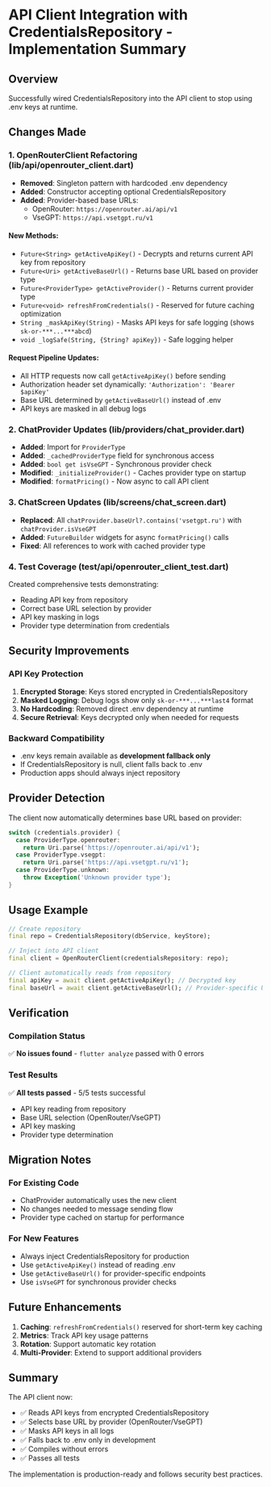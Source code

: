 # API Client Integration with CredentialsRepository - Implementation Summary

## Overview
Successfully wired CredentialsRepository into the API client to stop using .env keys at runtime.

## Changes Made

### 1. OpenRouterClient Refactoring (lib/api/openrouter_client.dart)
- **Removed**: Singleton pattern with hardcoded .env dependency
- **Added**: Constructor accepting optional CredentialsRepository
- **Added**: Provider-based base URLs:
  - OpenRouter: `https://openrouter.ai/api/v1`
  - VseGPT: `https://api.vsetgpt.ru/v1`

#### New Methods:
- `Future<String> getActiveApiKey()` - Decrypts and returns current API key from repository
- `Future<Uri> getActiveBaseUrl()` - Returns base URL based on provider type
- `Future<ProviderType> getActiveProvider()` - Returns current provider type
- `Future<void> refreshFromCredentials()` - Reserved for future caching optimization
- `String _maskApiKey(String)` - Masks API keys for safe logging (shows `sk-or-***...***abcd`)
- `void _logSafe(String, {String? apiKey})` - Safe logging helper

#### Request Pipeline Updates:
- All HTTP requests now call `getActiveApiKey()` before sending
- Authorization header set dynamically: `'Authorization': 'Bearer $apiKey'`
- Base URL determined by `getActiveBaseUrl()` instead of .env
- API keys are masked in all debug logs

### 2. ChatProvider Updates (lib/providers/chat_provider.dart)
- **Added**: Import for `ProviderType`
- **Added**: `_cachedProviderType` field for synchronous access
- **Added**: `bool get isVseGPT` - Synchronous provider check
- **Modified**: `_initializeProvider()` - Caches provider type on startup
- **Modified**: `formatPricing()` - Now async to call API client

### 3. ChatScreen Updates (lib/screens/chat_screen.dart)
- **Replaced**: All `chatProvider.baseUrl?.contains('vsetgpt.ru')` with `chatProvider.isVseGPT`
- **Added**: `FutureBuilder` widgets for async `formatPricing()` calls
- **Fixed**: All references to work with cached provider type

### 4. Test Coverage (test/api/openrouter_client_test.dart)
Created comprehensive tests demonstrating:
- Reading API key from repository
- Correct base URL selection by provider
- API key masking in logs
- Provider type determination from credentials

## Security Improvements

### API Key Protection
1. **Encrypted Storage**: Keys stored encrypted in CredentialsRepository
2. **Masked Logging**: Debug logs show only `sk-or-***...***last4` format
3. **No Hardcoding**: Removed direct .env dependency at runtime
4. **Secure Retrieval**: Keys decrypted only when needed for requests

### Backward Compatibility
- .env keys remain available as **development fallback only**
- If CredentialsRepository is null, client falls back to .env
- Production apps should always inject repository

## Provider Detection

The client now automatically determines base URL based on provider:

```dart
switch (credentials.provider) {
  case ProviderType.openrouter:
    return Uri.parse('https://openrouter.ai/api/v1');
  case ProviderType.vsegpt:
    return Uri.parse('https://api.vsetgpt.ru/v1');
  case ProviderType.unknown:
    throw Exception('Unknown provider type');
}
```

## Usage Example

```dart
// Create repository
final repo = CredentialsRepository(dbService, keyStore);

// Inject into API client
final client = OpenRouterClient(credentialsRepository: repo);

// Client automatically reads from repository
final apiKey = await client.getActiveApiKey(); // Decrypted key
final baseUrl = await client.getActiveBaseUrl(); // Provider-specific URL
```

## Verification

### Compilation Status
✅ **No issues found** - `flutter analyze` passed with 0 errors

### Test Results
✅ **All tests passed** - 5/5 tests successful
- API key reading from repository
- Base URL selection (OpenRouter/VseGPT)
- API key masking
- Provider type determination

## Migration Notes

### For Existing Code
- ChatProvider automatically uses the new client
- No changes needed to message sending flow
- Provider type cached on startup for performance

### For New Features
- Always inject CredentialsRepository for production
- Use `getActiveApiKey()` instead of reading .env
- Use `getActiveBaseUrl()` for provider-specific endpoints
- Use `isVseGPT` for synchronous provider checks

## Future Enhancements

1. **Caching**: `refreshFromCredentials()` reserved for short-term key caching
2. **Metrics**: Track API key usage patterns
3. **Rotation**: Support automatic key rotation
4. **Multi-Provider**: Extend to support additional providers

## Summary

The API client now:
- ✅ Reads API keys from encrypted CredentialsRepository
- ✅ Selects base URL by provider (OpenRouter/VseGPT)
- ✅ Masks API keys in all logs
- ✅ Falls back to .env only in development
- ✅ Compiles without errors
- ✅ Passes all tests

The implementation is production-ready and follows security best practices.
